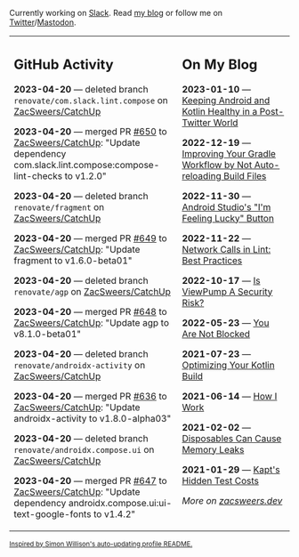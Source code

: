 Currently working on [Slack](https://slack.com/). Read [my blog](https://zacsweers.dev/) or follow me on [Twitter](https://twitter.com/ZacSweers)/[Mastodon](https://hachyderm.io/@ZacSweers).

<table><tr><td valign="top" width="60%">

## GitHub Activity
<!-- githubActivity starts -->
**2023-04-20** — deleted branch `renovate/com.slack.lint.compose` on [ZacSweers/CatchUp](https://github.com/ZacSweers/CatchUp)

**2023-04-20** — merged PR [#650](https://github.com/ZacSweers/CatchUp/pull/650) to [ZacSweers/CatchUp](https://github.com/ZacSweers/CatchUp): "Update dependency com.slack.lint.compose:compose-lint-checks to v1.2.0"

**2023-04-20** — deleted branch `renovate/fragment` on [ZacSweers/CatchUp](https://github.com/ZacSweers/CatchUp)

**2023-04-20** — merged PR [#649](https://github.com/ZacSweers/CatchUp/pull/649) to [ZacSweers/CatchUp](https://github.com/ZacSweers/CatchUp): "Update fragment to v1.6.0-beta01"

**2023-04-20** — deleted branch `renovate/agp` on [ZacSweers/CatchUp](https://github.com/ZacSweers/CatchUp)

**2023-04-20** — merged PR [#648](https://github.com/ZacSweers/CatchUp/pull/648) to [ZacSweers/CatchUp](https://github.com/ZacSweers/CatchUp): "Update agp to v8.1.0-beta01"

**2023-04-20** — deleted branch `renovate/androidx-activity` on [ZacSweers/CatchUp](https://github.com/ZacSweers/CatchUp)

**2023-04-20** — merged PR [#636](https://github.com/ZacSweers/CatchUp/pull/636) to [ZacSweers/CatchUp](https://github.com/ZacSweers/CatchUp): "Update androidx-activity to v1.8.0-alpha03"

**2023-04-20** — deleted branch `renovate/androidx.compose.ui` on [ZacSweers/CatchUp](https://github.com/ZacSweers/CatchUp)

**2023-04-20** — merged PR [#647](https://github.com/ZacSweers/CatchUp/pull/647) to [ZacSweers/CatchUp](https://github.com/ZacSweers/CatchUp): "Update dependency androidx.compose.ui:ui-text-google-fonts to v1.4.2"
<!-- githubActivity ends -->
</td><td valign="top" width="40%">

## On My Blog
<!-- blog starts -->
**2023-01-10** — [Keeping Android and Kotlin Healthy in a Post-Twitter World](https://www.zacsweers.dev/keeping-android-healthy/)

**2022-12-19** — [Improving Your Gradle Workflow by Not Auto-reloading Build Files](https://www.zacsweers.dev/improving-your-workflow-by-not-auto-reloading-build-files/)

**2022-11-30** — [Android Studio's "I'm Feeling Lucky" Button](https://www.zacsweers.dev/android-studios-im-feeling-lucky-button/)

**2022-11-22** — [Network Calls in Lint: Best Practices](https://www.zacsweers.dev/network-calls-in-lint-best-practices/)

**2022-10-17** — [Is ViewPump A Security Risk?](https://www.zacsweers.dev/is-viewpump-a-security-risk/)

**2022-05-23** — [You Are Not Blocked](https://www.zacsweers.dev/you-are-not-blocked/)

**2021-07-23** — [Optimizing Your Kotlin Build](https://www.zacsweers.dev/optimizing-your-kotlin-build/)

**2021-06-14** — [How I Work](https://www.zacsweers.dev/how-i-work/)

**2021-02-02** — [Disposables Can Cause Memory Leaks](https://www.zacsweers.dev/disposables-can-cause-memory-leaks/)

**2021-01-29** — [Kapt's Hidden Test Costs](https://www.zacsweers.dev/kapts-hidden-test-costs/)
<!-- blog ends -->
_More on [zacsweers.dev](https://zacsweers.dev/)_
</td></tr></table>

<sub><a href="https://simonwillison.net/2020/Jul/10/self-updating-profile-readme/">Inspired by Simon Willison's auto-updating profile README.</a></sub>